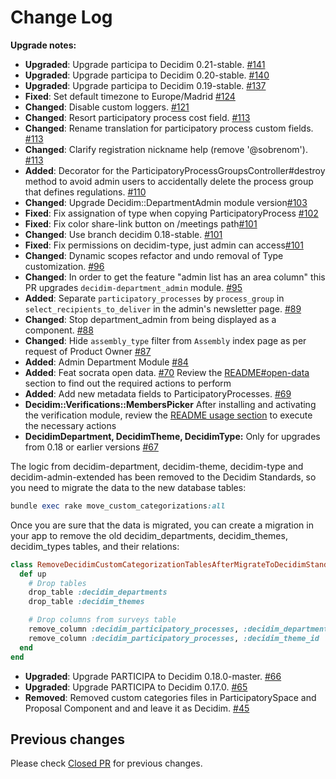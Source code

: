 # Change Log
**Upgrade notes:**

- **Upgraded**: Upgrade participa to Decidim 0.21-stable. [#141](https://github.com/gencat/participa/pull/141)
- **Upgraded**: Upgrade participa to Decidim 0.20-stable. [#140](https://github.com/gencat/participa/pull/140)
- **Upgraded**: Upgrade participa to Decidim 0.19-stable. [#137](https://github.com/gencat/participa/pull/137)
- **Fixed**: Set default timezone to Europe/Madrid [#124](https://github.com/gencat/participa/pull/124)
- **Changed**: Disable custom loggers. [#121](https://github.com/gencat/participa/pull/121)
- **Changed**: Resort participatory process cost field. [#113](https://github.com/gencat/participa/pull/113)
- **Changed**: Rename translation for participatory process custom fields. [#113](https://github.com/gencat/participa/pull/113)
- **Changed**: Clarify registration nickname help (remove '@sobrenom'). [#113](https://github.com/gencat/participa/pull/113)
- **Added**: Decorator for the ParticipatoryProcessGroupsController#destroy method to avoid admin users to accidentally delete the process group that defines regulations. [#110](https://github.com/gencat/participa/pull/110)
- **Changed**: Upgrade Decidim::DepartmentAdmin module version[#103](https://github.com/gencat/participa/pull/103)
- **Fixed**: Fix assignation of type when copying ParticipatoryProcess [#102](https://github.com/gencat/participa/pull/102)
- **Fixed**: Fix color share-link button on /meetings path[#101](https://github.com/gencat/participa/pull/101)
- **Changed**: Use branch decidim 0.18-stable. [#101](https://github.com/gencat/participa/pull/101)
- **Fixed**: Fix permissions on decidim-type, just admin can access[#101](https://github.com/gencat/participa/pull/101)
- **Changed**: Dynamic scopes refactor and undo removal of Type customization. [#96](https://github.com/gencat/participa/pull/96)
- **Changed**: In order to get the feature "admin list has an area column" this PR upgrades `decidim-department_admin` module. [#95](https://github.com/gencat/participa/pull/95)
- **Added**: Separate `participatory_processes` by `process_group` in `select_recipients_to_deliver` in the admin's newsletter page. [#89](https://github.com/gencat/participa/pull/89)
- **Changed**: Stop department_admin from being displayed as a component. [#88](https://github.com/gencat/participa/pull/88)
- **Changed**: Hide `assembly_type` filter from `Assembly` index page as per request of Product Owner [#87](https://github.com/gencat/participa/pull/87)
- **Added**: Admin Department Module [#84](https://github.com/gencat/participa/pull/84)
- **Added**: Feat socrata open data. [#70](https://github.com/gencat/participa/pull/70)
Review the [README#open-data](https://github.com/gencat/participa/blob/main/README.md#open-data) section to find out the required actions to perform
- **Added**: Add new metadata fields to ParticipatoryProcesses. [#69](https://github.com/gencat/participa/pull/69)
- **Decidim::Verifications::MembersPicker** After installing and activating the verification module, review the [README usage section](https://github.com/gencat/decidim-verifications-members_picker/blob/0.0.2/README.md#usage) to execute the necessary actions
- **DecidimDepartment, DecidimTheme, DecidimType:** Only for upgrades from 0.18 or earlier versions [#67](https://github.com/gencat/participa/pull/67)

The logic from decidim-department, decidim-theme, decidim-type and decidim-admin-extended has been removed to the Decidim Standards, so you need to migrate the data to the new database tables:

```ruby
bundle exec rake move_custom_categorizations:all
```
Once you are sure that the data is migrated, you can create a migration in your app to remove the old decidim_departments, decidim_themes, decidim_types tables, and their relations:

```ruby
class RemoveDecidimCustomCategorizationTablesAfterMigrateToDecidimStandards < ActiveRecord::Migration[5.2]
  def up
    # Drop tables
    drop_table :decidim_departments
    drop_table :decidim_themes

    # Drop columns from surveys table
    remove_column :decidim_participatory_processes, :decidim_department_id
    remove_column :decidim_participatory_processes, :decidim_theme_id
  end
end
```
- **Upgraded**: Upgrade PARTICIPA to Decidim 0.18.0-master. [#66](https://github.com/gencat/participa/pull/66)
- **Upgraded**: Upgrade PARTICIPA to Decidim 0.17.0. [#65](https://github.com/gencat/participa/pull/65)
- **Removed**: Removed custom categories files in ParticipatorySpace and Proposal Component and and leave it as Decidim.  [\#45](https://github.com/gencat/participa/issues/45)

## Previous changes

Please check [Closed PR](https://github.com/gencat/participa/pulls?q=is%3Apr+is%3Aclosed) for previous changes.
